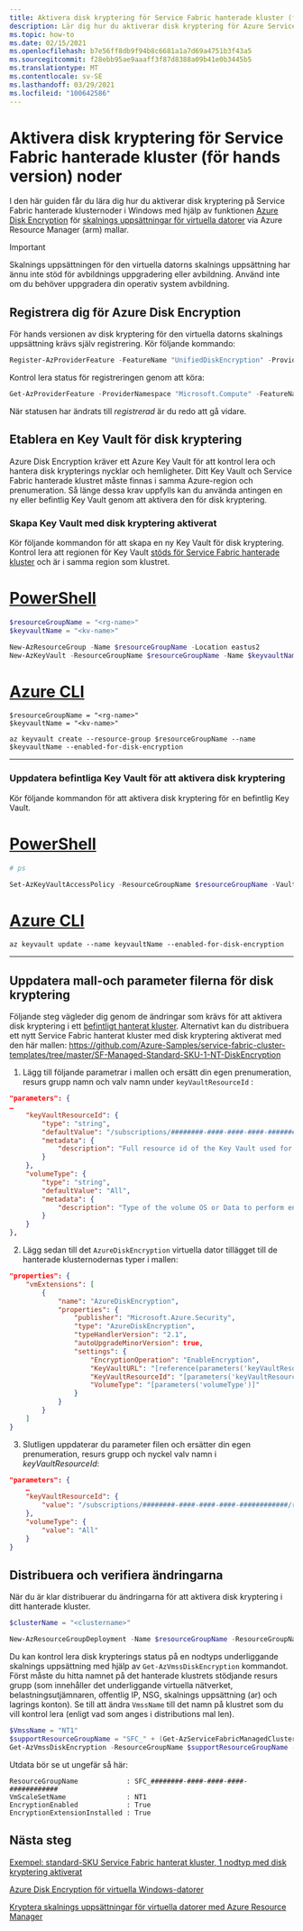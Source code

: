 ```yaml
---
title: Aktivera disk kryptering för Service Fabric hanterade kluster (för hands version) noder
description: Lär dig hur du aktiverar disk kryptering för Azure Service Fabric hanterade klusternoder i Windows med en ARM-mall.
ms.topic: how-to
ms.date: 02/15/2021
ms.openlocfilehash: b7e56ff8db9f94b8c6681a1a7d69a4751b3f43a5
ms.sourcegitcommit: f28ebb95ae9aaaff3f87d8388a09b41e0b3445b5
ms.translationtype: MT
ms.contentlocale: sv-SE
ms.lasthandoff: 03/29/2021
ms.locfileid: "100642586"
---
```

# <a name="enable-disk-encryption-for-service-fabric-managed-cluster-preview-nodes"></a>Aktivera disk kryptering för Service Fabric hanterade kluster (för hands version) noder

I den här guiden får du lära dig hur du aktiverar disk kryptering på Service Fabric hanterade klusternoder i Windows med hjälp av funktionen [Azure Disk Encryption](../virtual-machines/windows/disk-encryption-overview.md) för [skalnings uppsättningar för virtuella datorer](../virtual-machine-scale-sets/disk-encryption-azure-resource-manager.md) via Azure Resource Manager (arm) mallar.

> [!IMPORTANT]
> Skalnings uppsättningen för den virtuella datorns skalnings uppsättning har ännu inte stöd för avbildnings uppgradering eller avbildning. Använd inte om du behöver uppgradera din operativ system avbildning.

## <a name="register-for-azure-disk-encryption"></a>Registrera dig för Azure Disk Encryption

För hands versionen av disk kryptering för den virtuella datorns skalnings uppsättning krävs själv registrering. Kör följande kommando:

```powershell
Register-AzProviderFeature -FeatureName "UnifiedDiskEncryption" -ProviderNamespace "Microsoft.Compute"
```

Kontrol lera status för registreringen genom att köra:

```powershell
Get-AzProviderFeature -ProviderNamespace "Microsoft.Compute" -FeatureName "UnifiedDiskEncryption"
```

När statusen har ändrats till *registrerad* är du redo att gå vidare.

## <a name="provision-a-key-vault-for-disk-encryption"></a>Etablera en Key Vault för disk kryptering

Azure Disk Encryption kräver ett Azure Key Vault för att kontrol lera och hantera disk krypterings nycklar och hemligheter. Ditt Key Vault och Service Fabric hanterade klustret måste finnas i samma Azure-region och prenumeration. Så länge dessa krav uppfylls kan du använda antingen en ny eller befintlig Key Vault genom att aktivera den för disk kryptering.

### <a name="create-key-vault-with-disk-encryption-enabled"></a>Skapa Key Vault med disk kryptering aktiverat

Kör följande kommandon för att skapa en ny Key Vault för disk kryptering. Kontrol lera att regionen för Key Vault [stöds för Service Fabric hanterade kluster](faq-managed-cluster.md#what-regions-are-supported-in-the-preview) och är i samma region som klustret.

# <a name="powershell"></a>[PowerShell](#tab/azure-powershell)

```powershell
$resourceGroupName = "<rg-name>" 
$keyvaultName = "<kv-name>" 

New-AzResourceGroup -Name $resourceGroupName -Location eastus2 
New-AzKeyVault -ResourceGroupName $resourceGroupName -Name $keyvaultName -Location eastus2 -EnabledForDiskEncryption
```

# <a name="azure-cli"></a>[Azure CLI](#tab/azure-cli)

```azurecli
$resourceGroupName = "<rg-name>" 
$keyvaultName = "<kv-name>" 

az keyvault create --resource-group $resourceGroupName --name $keyvaultName --enabled-for-disk-encryption
```

---

### <a name="update-existing-key-vault-to-enable-disk-encryption"></a>Uppdatera befintliga Key Vault för att aktivera disk kryptering

Kör följande kommandon för att aktivera disk kryptering för en befintlig Key Vault.

# <a name="powershell"></a>[PowerShell](#tab/azure-powershell)

```powershell
# ps 

Set-AzKeyVaultAccessPolicy -ResourceGroupName $resourceGroupName -VaultName $keyvaultName -EnabledForDiskEncryption
```

# <a name="azure-cli"></a>[Azure CLI](#tab/azure-cli)

```azurecli
az keyvault update --name keyvaultName --enabled-for-disk-encryption 
```

---

## <a name="update-the-template-and-parameters-files-for-disk-encryption"></a>Uppdatera mall-och parameter filerna för disk kryptering

Följande steg vägleder dig genom de ändringar som krävs för att aktivera disk kryptering i ett [befintligt hanterat kluster](tutorial-managed-cluster-deploy.md). Alternativt kan du distribuera ett nytt Service Fabric hanterat kluster med disk kryptering aktiverat med den här mallen: https://github.com/Azure-Samples/service-fabric-cluster-templates/tree/master/SF-Managed-Standard-SKU-1-NT-DiskEncryption

1. Lägg till följande parametrar i mallen och ersätt din egen prenumeration, resurs grupp namn och valv namn under `keyVaultResourceId` :

```json
"parameters": { 
…
    "keyVaultResourceId": { 
        "type": "string", 
        "defaultValue": "/subscriptions/########-####-####-####-############/resourceGroups/<rg-name>/providers/Microsoft.KeyVault/vaults/<kv-name>", 
        "metadata": { 
            "description": "Full resource id of the Key Vault used for disk encryption." 
        } 
    },
    "volumeType": { 
        "type": "string", 
        "defaultValue": "All", 
        "metadata": { 
            "description": "Type of the volume OS or Data to perform encryption operation" 
        }
    }
}, 
```

2. Lägg sedan till det `AzureDiskEncryption` virtuella dator tillägget till de hanterade klusternodernas typer i mallen:

```json
"properties": { 
    "vmExtensions": [ 
        { 
            "name": "AzureDiskEncryption", 
            "properties": { 
                "publisher": "Microsoft.Azure.Security", 
                "type": "AzureDiskEncryption", 
                "typeHandlerVersion": "2.1", 
                "autoUpgradeMinorVersion": true, 
                "settings": {                     
                    "EncryptionOperation": "EnableEncryption", 
                    "KeyVaultURL": "[reference(parameters('keyVaultResourceId'),'2016-10-01').vaultUri]", 
                    "KeyVaultResourceId": "[parameters('keyVaultResourceID')]",
                    "VolumeType": "[parameters('volumeType')]" 
                } 
            } 
        } 
    ] 
} 
```

3. Slutligen uppdaterar du parameter filen och ersätter din egen prenumeration, resurs grupp och nyckel valv namn i *keyVaultResourceId*:

```json
"parameters": { 
    … 
    "keyVaultResourceId": { 
        "value": "/subscriptions/########-####-####-####-############/resourceGroups/<rg-name>/providers/Microsoft.KeyVault/vaults/<kv-name>" 
    },   
    "volumeType": { 
        "value": "All" 
    }    
} 
```

## <a name="deploy-and-verify-the-changes"></a>Distribuera och verifiera ändringarna

När du är klar distribuerar du ändringarna för att aktivera disk kryptering i ditt hanterade kluster.

```powershell
$clusterName = "<clustername>" 

New-AzResourceGroupDeployment -Name $resourceGroupName -ResourceGroupName $resourceGroupName -TemplateFile .\template_diskEncryption.json -TemplateParameterFile \.parameters_diskEncryption.json -Debug -Verbose 
```

Du kan kontrol lera disk krypterings status på en nodtyps underliggande skalnings uppsättning med hjälp av `Get-AzVmssDiskEncryption` kommandot. Först måste du hitta namnet på det hanterade klustrets stödjande resurs grupp (som innehåller det underliggande virtuella nätverket, belastningsutjämnaren, offentlig IP, NSG, skalnings uppsättning (ar) och lagrings konton). Se till att ändra `VmssName` till det namn på klustret som du vill kontrol lera (enligt vad som anges i distributions mal len).

```powershell
$VmssName = "NT1"
$supportResourceGroupName = "SFC_" + (Get-AzServiceFabricManagedCluster -ResourceGroupName $resourceGroupName).ClusterId
Get-AzVmssDiskEncryption -ResourceGroupName $supportResourceGroupName -VMScaleSetName $VmssName
```

Utdata bör se ut ungefär så här:

```console
ResourceGroupName            : SFC_########-####-####-####-############
VmScaleSetName               : NT1
EncryptionEnabled            : True
EncryptionExtensionInstalled : True
```

## <a name="next-steps"></a>Nästa steg

[Exempel: standard-SKU Service Fabric hanterat kluster, 1 nodtyp med disk kryptering aktiverat](https://github.com/Azure-Samples/service-fabric-cluster-templates/tree/master/SF-Managed-Standard-SKU-1-NT-DiskEncryption)

[Azure Disk Encryption för virtuella Windows-datorer](../virtual-machines/windows/disk-encryption-overview.md)

[Kryptera skalnings uppsättningar för virtuella datorer med Azure Resource Manager](../virtual-machine-scale-sets/disk-encryption-azure-resource-manager.md)
